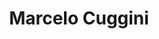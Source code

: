---
title: "Marcelo Cuggini"
url: /ciudad-autonoma-de-buenos-aires/marcelo-cuggini/
shop: Friseur
---